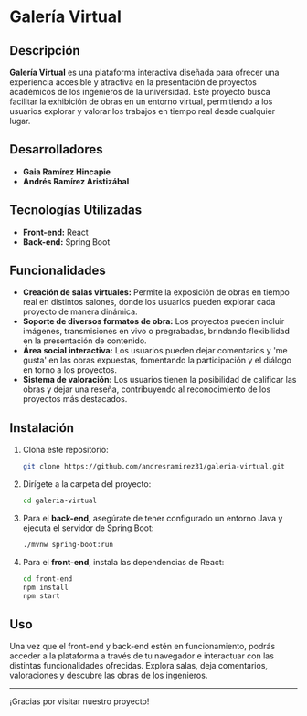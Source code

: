 # Galería Virtual

## Descripción

**Galería Virtual** es una plataforma interactiva diseñada para ofrecer una experiencia accesible y atractiva en la presentación de proyectos académicos de los ingenieros de la universidad. Este proyecto busca facilitar la exhibición de obras en un entorno virtual, permitiendo a los usuarios explorar y valorar los trabajos en tiempo real desde cualquier lugar.

## Desarrolladores

- **Gaia Ramírez Hincapie**
- **Andrés Ramírez Aristizábal**

## Tecnologías Utilizadas

- **Front-end:** React
- **Back-end:** Spring Boot

## Funcionalidades

- **Creación de salas virtuales:** Permite la exposición de obras en tiempo real en distintos salones, donde los usuarios pueden explorar cada proyecto de manera dinámica.
- **Soporte de diversos formatos de obra:** Los proyectos pueden incluir imágenes, transmisiones en vivo o pregrabadas, brindando flexibilidad en la presentación de contenido.
- **Área social interactiva:** Los usuarios pueden dejar comentarios y 'me gusta' en las obras expuestas, fomentando la participación y el diálogo en torno a los proyectos.
- **Sistema de valoración:** Los usuarios tienen la posibilidad de calificar las obras y dejar una reseña, contribuyendo al reconocimiento de los proyectos más destacados.

## Instalación

1. Clona este repositorio:
    ```bash
    git clone https://github.com/andresramirez31/galeria-virtual.git
    ```
2. Dirígete a la carpeta del proyecto:
    ```bash
    cd galeria-virtual
    ```
3. Para el **back-end**, asegúrate de tener configurado un entorno Java y ejecuta el servidor de Spring Boot:
    ```bash
    ./mvnw spring-boot:run
    ```
4. Para el **front-end**, instala las dependencias de React:
    ```bash
    cd front-end
    npm install
    npm start
    ```

## Uso

Una vez que el front-end y back-end estén en funcionamiento, podrás acceder a la plataforma a través de tu navegador e interactuar con las distintas funcionalidades ofrecidas. Explora salas, deja comentarios, valoraciones y descubre las obras de los ingenieros.

---

¡Gracias por visitar nuestro proyecto! 
